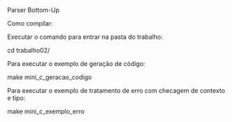Parser Bottom-Up

Como compilar:

Executar o comando para entrar na pasta do trabalho:

cd trabalho02/

Para executar o exemplo de geração de código:

make mini_c_geracao_codigo

Para executar o exemplo de tratamento de erro com checagem de contexto e tipo:

make mini_c_exemplo_erro

